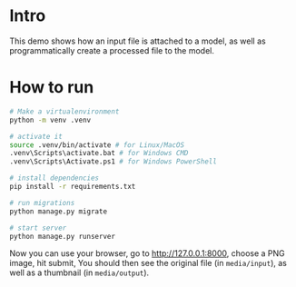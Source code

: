 # Intro

This demo shows how an input file is attached to a model, as well as programmatically create a processed file to the model.

# How to run

```bash
# Make a virtualenvironment
python -m venv .venv

# activate it
source .venv/bin/activate # for Linux/MacOS
.venv\Scripts\activate.bat # for Windows CMD
.venv\Scripts\Activate.ps1 # for Windows PowerShell

# install dependencies
pip install -r requirements.txt

# run migrations
python manage.py migrate

# start server
python manage.py runserver
```

Now you can use your browser, go to http://127.0.0.1:8000,
choose a PNG image, hit submit,
You should then see the original file (in `media/input`), as well as a thumbnail (in `media/output`).
